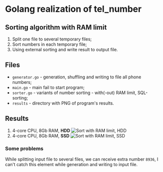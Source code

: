 # Golang realization of tel_number

## Sorting algorithm with RAM limit
1. Split one file to several temporary files;
2. Sort numbers in each temporary file;
3. Using external sorting and write result to output file.


## Files
* `generator.go` - generation, shuffling and writing to file all phone numbers;
* `main.go` - main fail to start program;
* `sorter.go` - variants of number sorting - with(-out) RAM limit, SQL-sorting;
* `results` - directory with PNG of program's results.

## Results
1. 4-core CPU, 8Gb RAM, **HDD**
   ![](/results/generation+limit_sorting_HDD.PNG "Sort with RAM limit, HDD")
2. 4-core CPU, 8Gb RAM, **SSD**
   ![](/results/generation+limit_sotring_SSD.PNG "Sort with RAM limit, SSD")

### Some problems
While splitting input file to several files, we can receive extra number `8936`, I can't catch this element while generation and writing to input file.